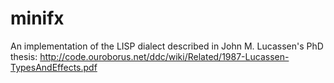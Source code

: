 # minifx
An implementation of the LISP dialect described in John M. Lucassen's PhD thesis: http://code.ouroborus.net/ddc/wiki/Related/1987-Lucassen-TypesAndEffects.pdf
